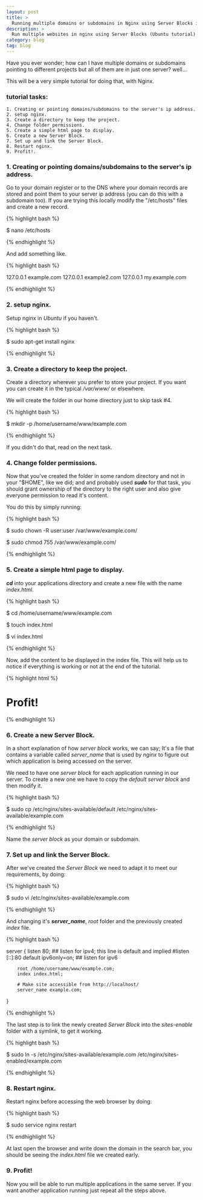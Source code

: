 ```yaml
---
layout: post
title: >
  Running multiple domains or subdomains in Nginx using Server Blocks in Ubuntu
description: >
  Run multiple websites in nginx using Server Blocks (Ubuntu tutorial).
category: blog
tag: blog
---
```



Have you ever wonder; how can I have multiple domains or subdomains pointing to different projects but all of them are in just one server? well...

This will be a very simple tutorial for doing that, with Nginx.

### tutorial tasks:

	1. Creating or pointing domains/subdomains to the server's ip address.
	2. setup nginx.
	3. Create a directory to keep the project.
	4. Change folder permissions.
	5. Create a simple html page to display.
	6. Create a new Server Block.
	7. Set up and link the Server Block.
	8. Restart nginx.
	9. Profit!.

### 1. Creating or pointing domains/subdomains to the server's ip address.

Go to your domain register or to the DNS where your domain records are stored and point them to your server ip address (you can do this with a subdomain too). If you are trying this locally modify the "/etc/hosts" files and create a new record.

{% highlight bash %}

$ nano /etc/hosts

{% endhighlight %}

And add something like.

{% highlight bash %}

127.0.0.1    example.com
127.0.0.1    example2.com
127.0.0.1    my.example.com

{% endhighlight %}


### 2. setup nginx.

Setup nginx in *Ubuntu* if you haven't.

{% highlight bash %}

$ sudo apt-get install nginx

{% endhighlight %}


### 3. Create a directory to keep the project.

Create a directory wherever you prefer to store your project. If you want you can create it in the typical */var/www/* or elsewhere.

We will create the folder in our home directory just to skip task #4.

{% highlight bash %}

$ mkdir -p /home/username/www/example.com

{% endhighlight %}

If you didn't do that, read on the next task.

### 4. Change folder permissions.

Now that you've created the folder in some random directory and not in your "$HOME", like we did; and and probably used ***sudo*** for that task, you should grant ownership of the directory to the right user and also give everyone permission to read it's content.

You do this by simply running:

{% highlight bash %}

$ sudo chown -R user:user /var/www/example.com/

$ sudo chmod 755 /var/www/example.com/

{% endhighlight %}


### 5. Create a simple html page to display.

***cd*** into your applications directory and create a new file with the name *index.html*.

{% highlight bash %}

$ cd /home/username/www/example.com

$ touch index.html

$ vi index.html

{% endhighlight %}

Now, add the content to be displayed in the index file. This will help us to notice if everything is working or not at the end of the tutorial.

{% highlight html %}

<!DOCTYPE html>
<html>
  <head>
    <title>Server Block</title>
  </head>
  <body>
    <h1>Profit!</h1>
  </body>
</html>

{% endhighlight %}


### 6. Create a new Server Block.

In a short explanation of how *server block* works, we can say; It's a file that contains a variable called *server_name* that is used by *nginx* to figure out which application is being accessed on the server.

We need to have one *server block* for each application running in our server. To create a new one we have to copy the *default* *server block* and then modify it.

{% highlight bash %}

$ sudo cp /etc/nginx/sites-available/default /etc/nginx/sites-available/example.com

{% endhighlight %}

Name the *server block* as your domain or subdomain.


### 7. Set up and link the Server Block.

After we've created the *Server Block* we need to adapt it to meet our requirements, by doing:

{% highlight bash %}

$ sudo vi /etc/nginx/sites-available/example.com

{% endhighlight %}

And changing it's ***server_name***, *root* folder and the previously created *index* file.

{% highlight bash %}

server {
        listen   80; ## listen for ipv4; this line is default and implied
        #listen   [::]:80 default ipv6only=on; ## listen for ipv6

        root /home/username/www/example.com;
        index index.html;

        # Make site accessible from http://localhost/
        server_name example.com;
}

{% endhighlight %}

The last step is to link the newly created *Server Block* into the *sites-enable* folder with a symlink, to get it working.

{% highlight bash %}

$ sudo ln -s /etc/nginx/sites-available/example.com /etc/nginx/sites-enabled/example.com

{% endhighlight %}


### 8. Restart nginx.

Restart nginx before accessing the web browser by doing:

{% highlight bash %}

$ sudo service nginx restart

{% endhighlight %}

At last open the browser and write down the domain in the search bar, you should be seeing the *index.html* file we created early.

### 9. Profit!

Now you will be able to run multiple applications in the same server. If you want another application running just repeat all the steps above.
